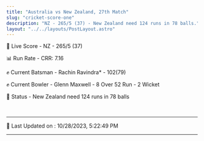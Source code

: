 ```yaml
---
title: "Australia vs New Zealand, 27th Match"
slug: "cricket-score-one"
description: "NZ - 265/5 (37) - New Zealand need 124 runs in 78 balls."
layout: "../../layouts/PostLayout.astro"
---
```


🔴 Live Score - NZ - 265/5 (37)  

📊 Run Rate - CRR: 7.16  

✊ Current Batsman - Rachin Ravindra* - 102(79)  

✊ Current Bowler - Glenn Maxwell - 8 Over 52 Run - 2 Wicket  

📑 Status - New Zealand need 124 runs in 78 balls

<br />

***

📝 Last Updated on : 10/28/2023, 5:22:49 PM

***

